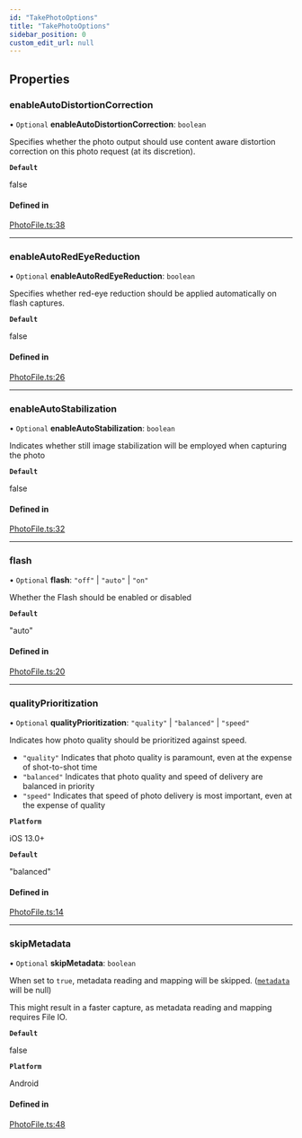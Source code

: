 ```yaml
---
id: "TakePhotoOptions"
title: "TakePhotoOptions"
sidebar_position: 0
custom_edit_url: null
---
```


## Properties

### enableAutoDistortionCorrection

• `Optional` **enableAutoDistortionCorrection**: `boolean`

Specifies whether the photo output should use content aware distortion correction on this photo request (at its discretion).

**`Default`**

false

#### Defined in

[PhotoFile.ts:38](https://github.com/mrousavy/react-native-vision-camera/blob/c2fb5bf1/src/PhotoFile.ts#L38)

___

### enableAutoRedEyeReduction

• `Optional` **enableAutoRedEyeReduction**: `boolean`

Specifies whether red-eye reduction should be applied automatically on flash captures.

**`Default`**

false

#### Defined in

[PhotoFile.ts:26](https://github.com/mrousavy/react-native-vision-camera/blob/c2fb5bf1/src/PhotoFile.ts#L26)

___

### enableAutoStabilization

• `Optional` **enableAutoStabilization**: `boolean`

Indicates whether still image stabilization will be employed when capturing the photo

**`Default`**

false

#### Defined in

[PhotoFile.ts:32](https://github.com/mrousavy/react-native-vision-camera/blob/c2fb5bf1/src/PhotoFile.ts#L32)

___

### flash

• `Optional` **flash**: ``"off"`` \| ``"auto"`` \| ``"on"``

Whether the Flash should be enabled or disabled

**`Default`**

"auto"

#### Defined in

[PhotoFile.ts:20](https://github.com/mrousavy/react-native-vision-camera/blob/c2fb5bf1/src/PhotoFile.ts#L20)

___

### qualityPrioritization

• `Optional` **qualityPrioritization**: ``"quality"`` \| ``"balanced"`` \| ``"speed"``

Indicates how photo quality should be prioritized against speed.

* `"quality"` Indicates that photo quality is paramount, even at the expense of shot-to-shot time
* `"balanced"` Indicates that photo quality and speed of delivery are balanced in priority
* `"speed"` Indicates that speed of photo delivery is most important, even at the expense of quality

**`Platform`**

iOS 13.0+

**`Default`**

"balanced"

#### Defined in

[PhotoFile.ts:14](https://github.com/mrousavy/react-native-vision-camera/blob/c2fb5bf1/src/PhotoFile.ts#L14)

___

### skipMetadata

• `Optional` **skipMetadata**: `boolean`

When set to `true`, metadata reading and mapping will be skipped. ([`metadata`](PhotoFile.md#metadata) will be null)

This might result in a faster capture, as metadata reading and mapping requires File IO.

**`Default`**

false

**`Platform`**

Android

#### Defined in

[PhotoFile.ts:48](https://github.com/mrousavy/react-native-vision-camera/blob/c2fb5bf1/src/PhotoFile.ts#L48)
